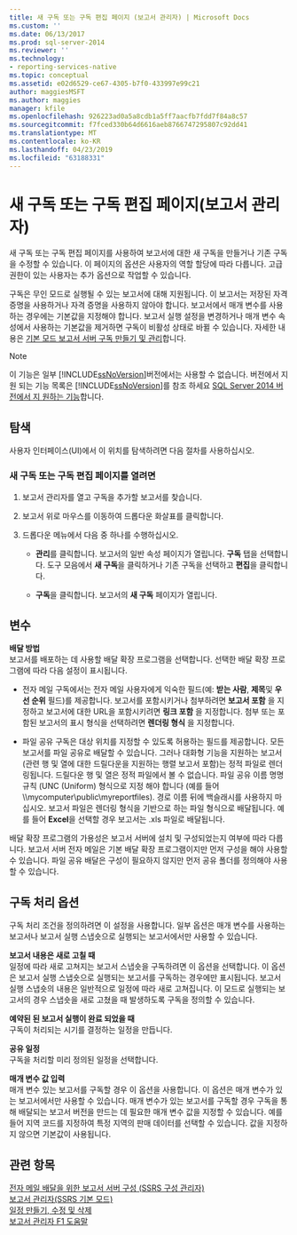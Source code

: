 ```yaml
---
title: 새 구독 또는 구독 편집 페이지 (보고서 관리자) | Microsoft Docs
ms.custom: ''
ms.date: 06/13/2017
ms.prod: sql-server-2014
ms.reviewer: ''
ms.technology:
- reporting-services-native
ms.topic: conceptual
ms.assetid: e02d6529-ce67-4305-b7f0-433997e99c21
author: maggiesMSFT
ms.author: maggies
manager: kfile
ms.openlocfilehash: 926223ad0a5a8cdb1a5ff7aacfb7fdd7f84a8c57
ms.sourcegitcommit: f7fced330b64d6616aeb8766747295807c92dd41
ms.translationtype: MT
ms.contentlocale: ko-KR
ms.lasthandoff: 04/23/2019
ms.locfileid: "63188331"
---
```

# <a name="new-subscription-or-edit-subscription-page-report-manager"></a>새 구독 또는 구독 편집 페이지(보고서 관리자)
  새 구독 또는 구독 편집 페이지를 사용하여 보고서에 대한 새 구독을 만들거나 기존 구독을 수정할 수 있습니다. 이 페이지의 옵션은 사용자의 역할 할당에 따라 다릅니다. 고급 권한이 있는 사용자는 추가 옵션으로 작업할 수 있습니다.  
  
 구독은 무인 모드로 실행될 수 있는 보고서에 대해 지원됩니다. 이 보고서는 저장된 자격 증명을 사용하거나 자격 증명을 사용하지 않아야 합니다. 보고서에서 매개 변수를 사용하는 경우에는 기본값을 지정해야 합니다. 보고서 실행 설정을 변경하거나 매개 변수 속성에서 사용하는 기본값을 제거하면 구독이 비활성 상태로 바뀔 수 있습니다. 자세한 내용은 [기본 모드 보고서 서버 구독 만들기 및 관리](../../2014/reporting-services/create-manage-subscriptions-native-mode-report-servers.md)합니다.  
  
> [!NOTE]  
>  이 기능은 일부 [!INCLUDE[ssNoVersion](../includes/ssnoversion-md.md)]버전에서는 사용할 수 없습니다. 버전에서 지원 되는 기능 목록은 [!INCLUDE[ssNoVersion](../includes/ssnoversion-md.md)]를 참조 하세요 [SQL Server 2014 버전에서 지 원하는 기능](../../2014/getting-started/features-supported-by-the-editions-of-sql-server-2014.md)합니다.  
  
## <a name="navigation"></a>탐색  
 사용자 인터페이스(UI)에서 이 위치를 탐색하려면 다음 절차를 사용하십시오.  
  
### <a name="to-open-the-new-subscription-or-edit-subscription-page"></a>새 구독 또는 구독 편집 페이지를 열려면  
  
1.  보고서 관리자를 열고 구독을 추가할 보고서를 찾습니다.  
  
2.  보고서 위로 마우스를 이동하여 드롭다운 화살표를 클릭합니다.  
  
3.  드롭다운 메뉴에서 다음 중 하나를 수행하십시오.  
  
    -   **관리**를 클릭합니다. 보고서의 일반 속성 페이지가 열립니다. **구독** 탭을 선택합니다. 도구 모음에서 **새 구독**을 클릭하거나 기존 구독을 선택하고 **편집**을 클릭합니다.  
  
    -   **구독**을 클릭합니다. 보고서의 **새 구독** 페이지가 열립니다.  
  
## <a name="options"></a>변수  
 **배달 방법**  
 보고서를 배포하는 데 사용할 배달 확장 프로그램을 선택합니다. 선택한 배달 확장 프로그램에 따라 다음 설정이 표시됩니다.  
  
-   전자 메일 구독에서는 전자 메일 사용자에게 익숙한 필드(예: **받는 사람**, **제목**및 **우선 순위** 필드)를 제공합니다. 보고서를 포함시키거나 첨부하려면 **보고서 포함** 을 지정하고 보고서에 대한 URL을 포함시키려면 **링크 포함** 을 지정합니다. 첨부 또는 포함된 보고서의 표시 형식을 선택하려면 **렌더링 형식** 을 지정합니다.  
  
-   파일 공유 구독은 대상 위치를 지정할 수 있도록 허용하는 필드를 제공합니다. 모든 보고서를 파일 공유로 배달할 수 있습니다. 그러나 대화형 기능을 지원하는 보고서(관련 행 및 열에 대한 드릴다운을 지원하는 행렬 보고서 포함)는 정적 파일로 렌더링됩니다. 드릴다운 행 및 열은 정적 파일에서 볼 수 없습니다. 파일 공유 이름 명명 규칙 (UNC (Uniform) 형식으로 지정 해야 합니다 (예를 들어 \\\mycomputer\public\myreportfiles). 경로 이름 뒤에 백슬래시를 사용하지 마십시오. 보고서 파일은 렌더링 형식을 기반으로 하는 파일 형식으로 배달됩니다. 예를 들어 **Excel**을 선택할 경우 보고서는 .xls 파일로 배달됩니다.  
  
 배달 확장 프로그램의 가용성은 보고서 서버에 설치 및 구성되었는지 여부에 따라 다릅니다. 보고서 서버 전자 메일은 기본 배달 확장 프로그램이지만 먼저 구성을 해야 사용할 수 있습니다. 파일 공유 배달은 구성이 필요하지 않지만 먼저 공유 폴더를 정의해야 사용할 수 있습니다.  
  
## <a name="subscription-processing-options"></a>구독 처리 옵션  
 구독 처리 조건을 정의하려면 이 설정을 사용합니다. 일부 옵션은 매개 변수를 사용하는 보고서나 보고서 실행 스냅숏으로 실행되는 보고서에서만 사용할 수 있습니다.  
  
 **보고서 내용은 새로 고칠 때**  
 일정에 따라 새로 고쳐지는 보고서 스냅숏을 구독하려면 이 옵션을 선택합니다. 이 옵션은 보고서 실행 스냅숏으로 실행되는 보고서를 구독하는 경우에만 표시됩니다. 보고서 실행 스냅숏의 내용은 일반적으로 일정에 따라 새로 고쳐집니다. 이 모드로 실행되는 보고서의 경우 스냅숏을 새로 고쳤을 때 발생하도록 구독을 정의할 수 있습니다.  
  
 **예약된 된 보고서 실행이 완료 되었을 때**  
 구독이 처리되는 시기를 결정하는 일정을 만듭니다.  
  
 **공유 일정**  
 구독을 처리할 미리 정의된 일정을 선택합니다.  
  
 **매개 변수 값 입력**  
 매개 변수 있는 보고서를 구독할 경우 이 옵션을 사용합니다. 이 옵션은 매개 변수가 있는 보고서에서만 사용할 수 있습니다. 매개 변수가 있는 보고서를 구독할 경우 구독을 통해 배달되는 보고서 버전을 만드는 데 필요한 매개 변수 값을 지정할 수 있습니다. 예를 들어 지역 코드를 지정하여 특정 지역의 판매 데이터를 선택할 수 있습니다. 값을 지정하지 않으면 기본값이 사용됩니다.  
  
## <a name="see-also"></a>관련 항목  
 [전자 메일 배달을 위한 보고서 서버 구성 &#40;SSRS 구성 관리자&#41;](../../2014/sql-server/install/configure-a-report-server-for-e-mail-delivery-ssrs-configuration-manager.md)   
 [보고서 관리자&#40;SSRS 기본 모드&#41;](../../2014/reporting-services/report-manager-ssrs-native-mode.md)   
 [일정 만들기, 수정 및 삭제](subscriptions/create-modify-and-delete-schedules.md)   
 [보고서 관리자 F1 도움말](../../2014/reporting-services/report-manager-f1-help.md)  
  
  
